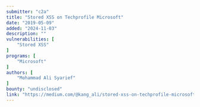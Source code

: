 ```yaml
---
submitter: "c2a"
title: "Stored XSS on Techprofile Microsoft"
date: "2019-05-09"
added: "2024-11-03"
description: ""
vulnerabilities: [
    "Stored XSS"
]
programs: [
    "Microsoft"
]
authors: [
    "Mohammad Ali Syarief"
]
bounty: "undisclosed"
link: "https://medium.com/@kang_ali/stored-xss-on-techprofile-microsoft-d21757588cc1"
---
```





